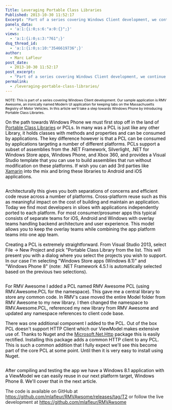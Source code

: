 ```yaml
---
Title: Leveraging Portable Class Libraries
Published: 2013-10-30 11:52:17
Excerpt: "Part of a series covering Windows Client development, we continue to work on RMV Awesome - an ironically named Modern UI application for keeping tabs on the Massachusetts Registry of Motor Vehicles. In this article we'll take a step towards cross-platform by introducing Portable Class Libraries."
panels_data:
  - 'a:1:{i:0;s:6:"a:0:{}";}'
views:
  - 'a:1:{i:0;s:3:"761";}'
dsq_thread_id:
  - 'a:1:{i:0;s:10:"3546619736";}'
author:
  - Marc LaFleur
post_date:
  - 2013-10-30 11:52:17
post_excerpt:
  - "Part of a series covering Windows Client development, we continue to work on RMV Awesome - an ironically named Modern UI application for keeping tabs on the Massachusetts Registry of Motor Vehicles. In this article we'll take a step towards cross-platform by introducing Portable Class Libraries."
permalink:
  - /leveraging-portable-class-libraries/
---
```

<span style="color: black; font-size: 8pt;">NOTE: This is part of a series covering Windows Client development. Our sample application is RMV Awesome, an ironically named Modern UI application for keeping tabs on the Massachusetts Registry of Motor Vehicles. In this article we'll take a step towards Windows Phone by introducing Portable Class Libraries.
</span>

<span style="color: black;">On the path towards Windows Phone we must first stop off in the land of <a href="http://msdn.microsoft.com/en-us/library/gg597391.aspx">Portable Class Libraries</a> or PCLs. In many was a PCL is just like any other Library, it holds classes with methods and properties and can be consumed by applications. The key difference however is that a PCL can be consumed by applications targeting a number of different platforms. PCLs support a subset of assemblies from the .NET Framework, Silverlight, .NET for Windows Store apps, Windows Phone, and Xbox 360, and provides a Visual Studio template that you can use to build assemblies that run without modification on these platforms. If wish you can add 3rd parties like <a href="http://xamarin.com/">Xamarin</a> into the mix and bring these libraries to Android and iOS applications.
</span>
<p style="text-align: center;"><img alt="" src="http://massivescale.azurewebsites.net/wp-content/uploads/2013/10/103013_1704_LeveragingP1.png" /><span style="color: black;">
</span></p>
<span style="color: black;">Architecturally this gives you both separations of concerns and efficient code reuse across a number of platforms. Cross-platform reuse such as this as meaningful impact on the cost of building and maintain an application. Today we find most developers in siloes with applications independently ported to each platform. For most consumer/prosumer apps this typical consists of separate teams for iOS, Android and Windows with overlay teams handling backend architecture and user experience. This model allows you to keep the overlay teams while combining the app platform teams into one app team.
</span>

<span style="color: black;">Creating a PCL is extremely straightforward. From Visual Studio 2013, select File -&gt; New Project and pick "Portable Class Library from the list. This will present you with a dialog where you select the projects you wish to support. In our case I'm selecting "Windows Store apps (Windows 8.1)" and "Windows Phone 8" (note: .NET Framework 4.5.1 is automatically selected based on the previous two selections).
</span>
<p style="text-align: center;"><img alt="" src="http://massivescale.azurewebsites.net/wp-content/uploads/2013/10/103013_1704_LeveragingP2.png" /><span style="color: black;">
</span></p>
<span style="color: black;">For RMV Awesome I added a PCL named RMV Awesome PCL (using RMV.Awesome.PCL for the namespace). This gave me a central library to store any common code. In RMV's case moved the entire Model folder from RMV Awesome to my new library. I then changed the namespace to RMV.Awesome.PCL, referenced my new library from RMV Awesome and updated any namespace references to client code base.
</span>

<span style="color: black;">There was one additional component I added to the PCL. Out of the box PCL doesn't support HTTP Client which our ViewModel makes extensive use of. Thanks to Nuget and the <a href="https://www.nuget.org/packages/Microsoft.Net.Http">Microsoft.Net.Http</a> package this is easily rectified. Installing this package adds a common HTTP client to any PCL. This is such a common addition that I fully expect we'll see this become part of the core PCL at some point. Until then it is very easy to install using Nuget.
</span>
<p style="text-align: center;"><img alt="" src="http://massivescale.azurewebsites.net/wp-content/uploads/2013/10/103013_1704_LeveragingP3.png" /><span style="color: black;">
</span></p>
<span style="color: black;">After compiling and testing the app we have a Windows 8.1 application with a ViewModel we can easily reuse in our next platform target, Windows Phone 8. We'll cover that in the next article.
</span>

The code is available on GitHub at <a href="https://github.com/mlafleur/RMVAwsome/releases/tag/T2">https://github.com/mlafleur/RMVAwsome/releases/tag/T2</a> or follow the live development at <a href="https://github.com/mlafleur/RMVAwsome" target="_blank">https://github.com/mlafleur/RMVAwsome</a>